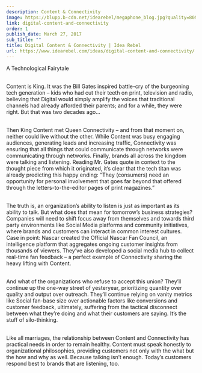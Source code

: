 ```yaml
---
description: Content & Connectivity
image: https://blupp.b-cdn.net/idearebel/megaphone_blog.jpg?quality=80&width=800
link: digital-content-and-connectivity
order: 1
publish_date: March 27, 2017
sub_title: ""
title: Digital Content & Connectivity | Idea Rebel
url: https://www.idearebel.com/ideas/digital-content-and-connectivity/
---
```

A Technological Fairytale

\
Content is King. It was the Bill Gates inspired battle-cry of the burgeoning tech generation – kids who had cut their teeth on print, television and radio, believing that Digital would simply amplify the voices that traditional channels had already afforded their parents; and for a while, they were right. But that was two decades ago…

\
Then King Content met Queen Connectivity – and from that moment on, neither could live without the other. While Content was busy engaging audiences, generating leads and increasing traffic, Connectivity was ensuring that all things that could communicate through networks were communicating through networks. Finally, brands all across the kingdom were talking and listening. Reading Mr. Gates quote in context to the thought piece from which it originated, it’s clear that the tech titan was already predicting this happy ending: “They (consumers) need an opportunity for personal involvement that goes far beyond that offered through the letters-to-the-editor pages of print magazines.”

\
The truth is, an organization’s ability to listen is just as important as its ability to talk. But what does that mean for tomorrow’s business strategies? Companies will need to shift focus away from themselves and towards third party environments like Social Media platforms and community initiatives, where brands and customers can interact in common interest cultures. Case in point: Nascar created the Official Nascar Fan Council, an intelligence platform that aggregates ongoing customer insights from thousands of viewers. They’ve also developed a social media hub to collect real-time fan feedback – a perfect example of Connectivity sharing the heavy lifting with Content.

\
And what of the organizations who refuse to accept this union? They’ll continue up the one-way street of yesteryear, prioritizing quantity over quality and output over outreach. They’ll continue relying on vanity metrics like Social fan-base size over actionable factors like conversions and customer feedback, ultimately, suffering from the tactical disconnect between what they’re doing and what their customers are saying. It’s the stuff of silo-thinking.

\
Like all marriages, the relationship between Content and Connectivity has practical needs in order to remain healthy. Content must speak honestly to organizational philosophies, providing customers not only with the what but the how and why as well. Because talking isn’t enough. Today’s customers respond best to brands that are listening, too.
